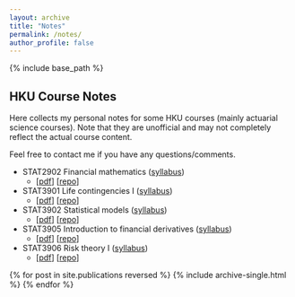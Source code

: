 ```yaml
---
layout: archive
title: "Notes"
permalink: /notes/
author_profile: false
---
```


{% include base_path %}

## HKU Course Notes
Here collects my personal notes for some HKU courses (mainly actuarial science
courses). Note that they are unofficial and may not completely reflect the
actual course content.

Feel free to contact me if you have any questions/comments.

* STAT2902 Financial mathematics ([syllabus](https://webapp.science.hku.hk/sr4/servlet/enquiry?Type=Course&course_code=STAT2902))
   * [[pdf](/files/stat2902-study-notes.pdf)] [[repo](https://github.com/leochiukl/HKU-STAT2902-notes)]
* STAT3901 Life contingencies I ([syllabus](https://webapp.science.hku.hk/sr4/servlet/enquiry?Type=Course&course_code=STAT3901))
   * [[pdf](/files/stat3901-study-notes.pdf)] [[repo](https://github.com/leochiukl/HKU-STAT3901-notes)]
* STAT3902 Statistical models ([syllabus](https://webapp.science.hku.hk/sr4/servlet/enquiry?Type=Course&course_code=STAT3902))
   * [[pdf](/files/stat3902-study-notes.pdf)] [[repo](https://github.com/leochiukl/HKU-STAT3902-notes)]
* STAT3905 Introduction to financial derivatives ([syllabus](https://webapp.science.hku.hk/sr4/servlet/enquiry?Type=Course&course_code=STAT3905))
   * [[pdf](/files/stat3905-study-notes.pdf)] [[repo](https://github.com/leochiukl/HKU-STAT3905-notes)]
* STAT3906 Risk theory I ([syllabus](https://webapp.science.hku.hk/sr4/servlet/enquiry?Type=Course&course_code=STAT3906))
   * [[pdf](/files/stat3906-study-notes.pdf)] [[repo](https://github.com/leochiukl/HKU-STAT3906-notes)]

{% for post in site.publications reversed %}
  {% include archive-single.html %}
{% endfor %}
